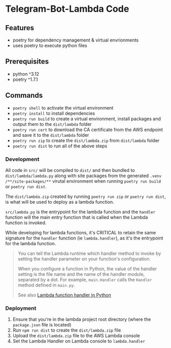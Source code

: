 # Telegram-Bot-Lambda Code

## Features

- poetry for dependency management & virtual envrionments
- uses poetry to execute python files

## Prerequisites
- python ^3.12
- poetry ^1.7.1

## Commands

- `poetry shell` to activate the virtual environment
- `poetry install` to install dependencies
- `poetry run build` to create a virtual environment, install packages and output them to the `dist/lambda` folder
- `poetry run cert` to download the CA certificate from the AWS endpoint and save it to the `dist/lambda` folder
- `poetry run zip` to create the `dist/lambda.zip` from `dist/lambda` folder
- `poetry run dist` to run all of the above steps

### Development

All code in `src/` will be compiled to `dist/` and then bundled to `dist/lambda/lambda.py` along with site packages from the generated `.venv /**/site-packages/**` virutal environment when running `poetry run build` or `poetry run dist`.

The `dist/lambda.zip` created by running `poetry run zip` or `poetry run dist`, is what will be used to deploy as a lambda function.

`src/lambda.py` is the entrypoint for the lambda function and the `handler` function will the main entry function that is called when the Lambda function is invoked.

While developing for lambda functions, it's CRITICAL to retain the same signature for the `handler` function (ie `lambda.handler`), as it's the entrypoint for the lambda function.

> You can tell the Lambda runtime which handler method to invoke by setting the handler parameter on your function's configuration.
>
> When you configure a function in Python, the value of the handler setting is the file name and the name of the handler module, separated by a dot. For example, `main.Handler` calls the `Handler` method defined in `main.py`.
>
> See also [Lambda function handler in Python](https://docs.aws.amazon.com/lambda/latest/dg/python-handler.html?icmpid=docs_lambda_help)

### Deployment

1. Ensure that you're in the lambda project root directory (where the `package.json` file is located)
2. Run `npm run dist` to create the `dist/lambda.zip` file
3. Upload the `dist/lambda.zip` file to the AWS Lambda console
4. Set the Lambda Handler on Lambda console to `lambda.handler`

